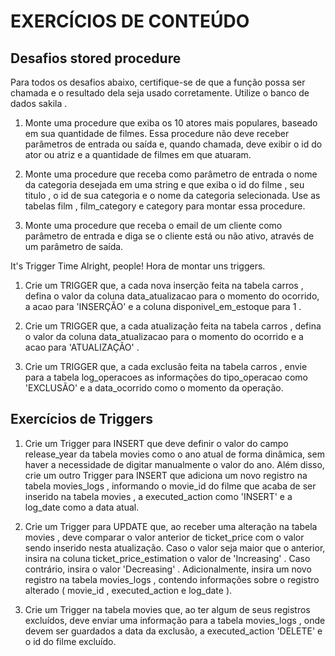 # EXERCÍCIOS DE CONTEÚDO

## Desafios stored procedure
 
Para todos os desafios abaixo, certifique-se de que a função possa ser chamada e o resultado dela seja usado corretamente. Utilize o banco de dados sakila .

1) Monte uma procedure que exiba os 10 atores mais populares, baseado em sua quantidade de filmes. Essa procedure não deve receber parâmetros de entrada ou saída e, quando chamada, deve exibir o id do ator ou atriz e a quantidade de filmes em que atuaram.

2) Monte uma procedure que receba como parâmetro de entrada o nome da categoria desejada em uma string e que exiba o id do filme , seu titulo , o id de sua categoria e o nome da categoria selecionada. Use as tabelas film , film_category e category para montar essa procedure.

3) Monte uma procedure que receba o email de um cliente como parâmetro de entrada e diga se o cliente está ou não ativo, através de um parâmetro de saída.



It's Trigger Time
Alright, people! Hora de montar uns triggers. 

1) Crie um TRIGGER que, a cada nova inserção feita na tabela carros , defina o valor da coluna data_atualizacao para o momento do ocorrido, a acao para 'INSERÇÃO' e a coluna disponivel_em_estoque para 1 .

2) Crie um TRIGGER que, a cada atualização feita na tabela carros , defina o valor da coluna data_atualizacao para o momento do ocorrido e a acao para 'ATUALIZAÇÃO' .

3) Crie um TRIGGER que, a cada exclusão feita na tabela carros , envie para a tabela log_operacoes as informações do tipo_operacao como 'EXCLUSÃO' e a data_ocorrido como o momento da operação.


## Exercícios de Triggers

1)    Crie um Trigger para INSERT que deve definir o valor do campo release_year da tabela movies como o ano atual de forma dinâmica, sem haver a necessidade de digitar manualmente o valor do ano. Além disso, crie um outro Trigger para INSERT que adiciona um novo registro na tabela movies_logs , informando o movie_id do filme que acaba de ser inserido na tabela movies , a executed_action como 'INSERT' e a log_date como a data atual.

 2)    Crie um Trigger para UPDATE que, ao receber uma alteração na tabela movies , deve comparar o valor anterior de ticket_price com o valor sendo inserido nesta atualização. Caso o valor seja maior que o anterior, insira na coluna ticket_price_estimation o valor de 'Increasing' . Caso contrário, insira o valor 'Decreasing' . Adicionalmente, insira um novo registro na tabela movies_logs , contendo informações sobre o registro alterado ( movie_id , executed_action e log_date ).

3)    Crie um Trigger na tabela movies que, ao ter algum de seus registros excluídos, deve enviar uma informação para a tabela movies_logs , onde devem ser guardados a data da exclusão, a executed_action 'DELETE' e o id do filme excluído.
